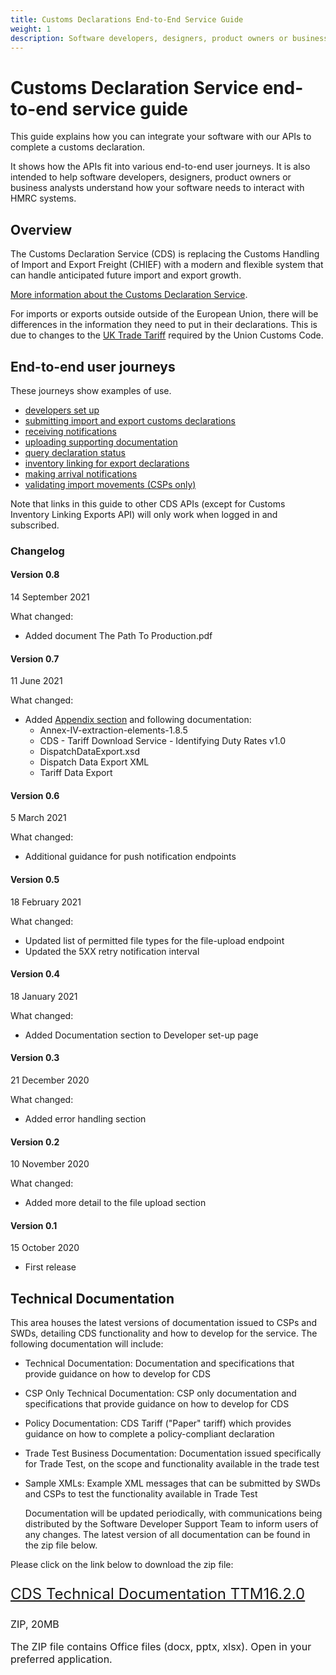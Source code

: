 ```yaml
---
title: Customs Declarations End-to-End Service Guide
weight: 1
description: Software developers, designers, product owners or business analysts. Integrate your software with Customs Declarations.
---
```


# Customs Declaration Service end-to-end service guide

This guide explains how you can integrate your software with our APIs to complete a customs declaration.

It shows how the APIs fit into various end-to-end user journeys. It is also intended to help software developers, designers, product owners or business analysts understand how your software needs to interact with HMRC systems.

## Overview
The Customs Declaration Service (CDS) is replacing the Customs Handling of Import and Export Freight (CHIEF) with a modern and flexible system that can handle anticipated future import and export growth.

[More information about the Customs Declaration Service](https://www.gov.uk/government/collections/customs-handling-of-import-and-export-freight-chief-replacement-programme).


For imports or exports outside outside of the European Union, there will be differences in the information they need to put in their declarations. This is due to changes to the [UK Trade Tariff](https://www.gov.uk/government/collections/uk-trade-tariff-volume-3-for-cds) required by the Union Customs Code.

## End-to-end user journeys
These journeys show examples of use. 

* [developers set up](documentation/set-up-developers.html#set-up-for-developers)
* [submitting import and export customs declarations](documentation/submitting-import-and-export-customs-declarations.html#submit-a-customs-declaration)
* [receiving notifications](documentation/notifications.html)  
* [uploading supporting documentation](documentation/uploading-supporting-documents.html)
* [query declaration status](documentation/query-declaration-status.html)   
* [inventory linking for export declarations](documentation/inventory-linking-export-declarations.html)
* [making arrival notifications](documentation/arrival-notifications.html)
* [validating import movements (CSPs only)](documentation/validating-import-movements.html)

Note that links in this guide to other CDS APIs (except for Customs Inventory Linking Exports API) will only work when logged in and subscribed.

### Changelog

#### Version 0.8 

14 September 2021

What changed:

* Added document The Path To Production.pdf

#### Version 0.7

11 June 2021

What changed:

* Added [Appendix section](/documentation/appendix.html) and following documentation:
  - Annex-IV-extraction-elements-1.8.5
  - CDS - Tariff Download Service - Identifying Duty Rates v1.0
  - DispatchDataExport.xsd
  - Dispatch Data Export XML
  - Tariff Data Export

#### Version 0.6

5 March 2021

What changed:

* Additional guidance for push notification endpoints

#### Version 0.5

18 February 2021

What changed:

* Updated list of permitted file types for the file-upload endpoint
* Updated the 5XX retry notification interval 

#### Version 0.4

18 January 2021

What changed:

* Added Documentation section to Developer set-up page 

#### Version 0.3

21 December 2020

What changed:

* Added error handling section

#### Version 0.2

10 November 2020

What changed:

* Added more detail to the file upload section

#### Version 0.1

15 October 2020

* First release

## Technical Documentation
This area houses the latest versions of documentation issued to CSPs and SWDs, detailing CDS functionality and how to develop for the service. The following documentation will include:

* Technical Documentation: Documentation and specifications that provide guidance on how to develop for CDS
* CSP Only Technical Documentation: CSP only documentation and specifications that provide guidance on how to develop for CDS
* Policy Documentation: CDS Tariff ("Paper" tariff) which provides guidance on how to complete a policy-compliant declaration
* Trade Test Business Documentation: Documentation issued specifically for Trade Test, on the scope and functionality available in the trade test
* Sample XMLs: Example XML messages that can be submitted by SWDs and CSPs to test the functionality available in Trade Test
  
  Documentation will be updated periodically, with communications being distributed by the Software Developer Support Team to inform users of any changes.
  The latest version of all documentation can be found in the zip file below.
  
Please click on the link below to download the zip file:

 <p class="govuk-body-l" style="font-size: 24px;">
   <a href="./documentation/resources/CDS-Technical-Documentation-TTM16.2.0.zip" class="govuk-link">CDS Technical Documentation TTM16.2.0</a>
 </p>

 <p class="govuk-body-s" style="font-size: 16px;margin-bottom: 15px;">ZIP, 20MB</p>

 <p class="govuk-body-s" style="font-size: 16px;margin-bottom: 15px;">The ZIP file contains Office files (docx, pptx, xlsx). Open in your preferred application.</p>
 
